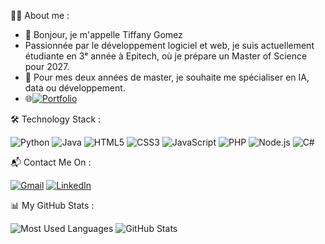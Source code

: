 🧑‍💻 About me : 

- 👋 Bonjour, je m'appelle Tiffany Gomez
- Passionnée par le développement logiciel et web, je suis actuellement étudiante en 3ᵉ année à Epitech, où je prépare un Master of Science pour 2027.
- 👀 Pour mes deux années de master, je souhaite me spécialiser en IA, data ou développement.
- 🌐[![Portfolio](https://img.shields.io/badge/-Portfolio-000?logo=world&logoColor=white)](https://app-63bd6e61-c50b-4150-b6c6-28a4cd5a2108.cleverapps.io/)

🛠 Technology Stack :

![Python](https://img.shields.io/badge/-Python-3776AB?logo=python&logoColor=white)
![Java](https://img.shields.io/badge/-Java-007396?logo=java&logoColor=white)
![HTML5](https://img.shields.io/badge/-HTML5-E34F26?logo=html5&logoColor=white)
![CSS3](https://img.shields.io/badge/-CSS3-1572B6?logo=css3&logoColor=white)
![JavaScript](https://img.shields.io/badge/-JavaScript-F7DF1E?logo=javascript&logoColor=black)
![PHP](https://img.shields.io/badge/-PHP-777BB4?logo=php&logoColor=white)
![Node.js](https://img.shields.io/badge/-Node.js-339933?logo=node.js&logoColor=white)
![C#](https://img.shields.io/badge/-C%23-239120?logo=c-sharp&logoColor=white)

📬 Contact Me On :

[![Gmail](https://img.shields.io/badge/-Gmail-D14836?logo=gmail&logoColor=white)](mailto:tiffany.gomez@epitech.eu)
[![LinkedIn](https://img.shields.io/badge/-LinkedIn-0A66C2?logo=linkedin&logoColor=white)](https://linkedin.com/in/tiffany-gomez-05b46025a)

📊 My GitHub Stats :

![Most Used Languages](https://github-readme-stats.vercel.app/api/top-langs/?username=TiffanyGomez&layout=compact&theme=radical)
![GitHub Stats](https://github-readme-stats.vercel.app/api?username=TiffanyGomez&show_icons=true&theme=radical)



